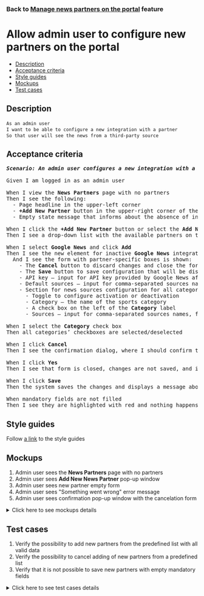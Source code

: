 ### Back to [Manage news partners on the portal](../../) feature

# Allow admin user to configure new partners on the portal

- [Description](#description)
- [Acceptance criteria](#acceptance-criteria)
- [Style guides](#style-guides)
- [Mockups](#mockups)
- [Test cases](#test-cases)

## Description

    As an admin user
    I want to be able to configure a new integration with a partner
    So that user will see the news from a third-party source

## Acceptance criteria

<pre>
<b><i>Scenario: An admin user configures a new integration with a partner on the <b>News Partners</b> page</i></b>

Given I am logged in as an admin user

When I view the <b>News Partners</b> page with no partners
Then I see the following:
  - Page headline in the upper-left corner
  - <b>+Add New Partner</b> button in the upper-right corner of the page
  - Empty state message that informs about the absence of integrations with partners with a link for adding the first one

When I click the <b>+Add New Partner</b> button or select the <b>Add New Partner</b> link in the center of the page
Then I see a drop-down list with the available partners on the popover

When I select <b>Google News</b> and click <b>Add</b>
Then I see the new element for inactive <b>Google News</b> integration is added to the list on the <b>News Partners</b> page
  And I see the form with partner-specific boxes is shown:
    - The <b>Cancel</b> button to discard changes and close the form
    - The <b>Save</b> button to save configuration that will be disabled till I make any changes in the form
    - API key –⁠ input for API key provided by Google News after the activation of the development account (mandatory field)
    - Default sources – input for comma-separated sources names, for example, abc-news, associated-press (mandatory field)
    - Section for news sources configuration for all categories with the following:
      - Toggle to configure activation or deactivation
      - Category – the name of the sports category
      - A check box on the left of the <b>Category</b> label
      - Sources – input for comma-separated sources names, for example abc-news, associated-press

When I select the <b>Category</b> check box
Then all categories’ checkboxes are selected/deselected

When I click <b>Cancel</b>
Then I see the confirmation dialog, where I should confirm that I want to leave the form without saving changes

When I click <b>Yes</b>
Then I see that form is closed, changes are not saved, and integration with this partner is inactivated

When I click <b>Save</b>
Then the system saves the changes and displays a message about success

When mandatory fields are not filled
Then I see they are highlighted with red and nothing happens with the form
</pre>

## Style guides

Follow [a link](https://www.figma.com/proto/0zkkf5WC77OSpvyD6YXpFE/Style-guides?page-id=0%3A1&node-id=19%3A5368&viewport=266%2C48%2C0.54&scaling=min-zoom&starting-point-node-id=19%3A5368) to the style guides

## Mockups

1. Admin user sees the <b>News Partners</b> page with no partners
2. Admin user sees <b>Add New News Partner</b> pop-up window
3. Admin user sees new partner empty form
4. Admin user sees "Something went wrong" error message
5. Admin user sees confirmation pop-up window with the cancelation form

<details>
  <summary>Click here to see mockups details</summary>

**1. Admin user sees the News Partners page with no partners:**

![Admin user sees the News Partners page with no partners](/sports_hub_portal/web_application_features/manage_news_partners/images/news_partners_page_with_no_partners.png)

**2. Admin user sees Add New News Partner pop-up window:**

![Admin user sees Add New News Partner pop-up window](/sports_hub_portal/web_application_features/manage_news_partners/images/add_new_news_partners_popup.png)

**3. Admin user sees new partner empty form:**

![Admin user sees new partner empty form](/sports_hub_portal/web_application_features/manage_news_partners/images/add_new_news_partners_empty_form.png)

**4. Admin user sees "Something went wrong" error message:**

![Admin user sees "Something went wrong" error message](/sports_hub_portal/web_application_features/manage_news_partners/images/something_went_wrong_popup.png)

**5. Admin user sees confirmation pop-up window with the cancelation form:**

![Admin user sees confirmation pop-up window with the cancelation form](/sports_hub_portal/web_application_features/manage_news_partners/images/cancel_confirmation_popup.png)

</details>

## Test cases

1. Verify the possibility to add new partners from the predefined list with all valid data
2. Verify the possibility to cancel adding of new partners from a predefined list
3. Verify that it is not possible to save new partners with empty mandatory fields

<details>
  <summary>Click here to see test cases details</summary>

### **#1. Verify the possibility to add new partners from the predefined list with all valid data**

|Preconditions|Steps|Expected result
--------------|-----|----------
|- Log in with admin account</br>- Go to the <b>News Partners</b> configuration page|1) Click <b>+ Add New Partner</b></br>2) Select the partner from the drop-down list</br>3) Click <b>Add</b></br>4) In the <b>API key</b> and <b>Default sources</b> inputs, enter valid data</br>5) Check some categories</br>6) Click <b>Save</b>|1) The form to add a new news partner appears with a predefined list of partners</br>3) The partner is added as inactive into the list with all empty boxes</br>6) A notification about successful saving of changes appears, the new partner is saved with inactive state, and news is loaded from the source. The partner is not available to be added twice (not present in the drop-down list)|

### **#2. Verify the possibility to cancel adding of new partners from a predefined list**

|Preconditions|Steps|Expected result
--------------|-----|----------
|- Log in with admin account</br>- Go to the <b>News Partners</b> configuration page|1) Click <b>+ Add New Partner</b></br>2) Click <b>Cancel</b></br>3) Click <b>+ Add New Partner</b></br>4) Select the partner from the drop-down list</br>5) Click <b>Add</b></br>6) In the <b>API key</b> and <b>Default sources</b> inputs, enter valid data</br>7) Check categories</br>8) Click <b>Cancel</b></br>9) Click <b>Yes</b>|1) The form to add a new news partner appears with a predefined list of partners in the drop-down list</br>2) The form is closed and the partner is not added</br>3) The <b>Add new News partner</b> popover appears with a predefined list of partners in the drop-down list</br>5) The partner is added as inactive into the list with all empty fields</br>8) Popover with a warning about missing changes appears</br>9) Changes to the news partner are not saved|

### **#3. Verify that it is not possible to save new partners with empty mandatory fields**

|Preconditions|Steps|Expected result
--------------|-----|----------
|- Log in with admin account</br>- Go to the <b>News Partners</b> configuration page|1) Click <b>+ Add New Partner</b></br>2) Select the partner from the drop-down list</br>3) Click <b>Add</b></br>4) Do not fill in the API key box</br>5) In the Default sources box, enter valid data</br>6) Click <b>Save</b></br>7) In the <b>API key</b> input, enter valid data</br>8) Do not fill in the <b>Default sources</b> input</br>9) Click <b>Save</b>|1) The <b>Add new News partner</b> popover appears with a predefined list of partners in the drop-down list</br>3) The partner is added as inactive into the list with all empty boxes</br>6) Warning message about required fields appears. The partner is not saved</br>9) Warning message about required fields appears. The partner is not saved|
</details>
